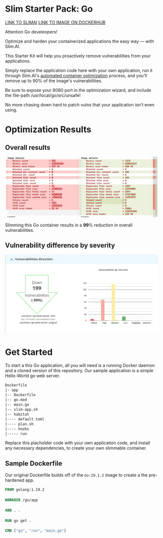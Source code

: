 # Slim Starter Pack: Go
[LINK TO SLIMAI](https://portal.slim.dev/home/profile/dockerhub%3A%2F%2Fdockerhub.public%2Flibrary%2Fgolang%3Alatest)
[LINK TO IMAGE ON DOCKERHUB](https://hub.docker.com/_/golang)

Attention Go develeopers! 

Optimize and harden your containerized applications the easy way — with Slim.AI. 

This Starter Kit will help you proactively remove vulnerabilities from your applications. 

Simply replace the application code here with your own application, run it through Slim.AI's [automated container optimization](https://www.slim.ai/docs/optimization) process, and you'll remove up to 90% of the image's vulnerabilities. 

Be sure to expose your 8080 port in the optimization wizard, and include the file-path /usr/local/go/src/unsafe!

No more chasing down hard to patch vulns that your application isn't even using. 

# Optimization Results


## Overall results
![Result of minify Go](go-hw-meta-diff.PNG)

Slimming this Go container results in a **99**% reduction in overall vulnerabilities. 

## Vulnerability difference by severity 

![report](go-vuln-diff.png)

# Get Started
To start a this Go application, all you will need is a running Docker daemon and a cloned version of this repository. Our sample application is a simple Hello-World go web server.
```
Dockerfile
|- app
|-- Dockerfile
|-- go.mod
|-- main.go
|-- slim-app.sh
|-- habitat
|---- default.toml
|---- plan.sh
|---- hooks
|----- run

```



Replace this placholder code with your own application code, and install any necessary dependencies, to create your own slimmable container. 

## Sample Dockerfile
Our original Dockerfile builds off of the `Go:19.1.2` image to create a the pre-hardened app.

```Dockerfile
FROM golang:1.19.2

WORKDIR /go/app

ADD . .

RUN go get .

CMD ["go", "run", "main.go"]
```




